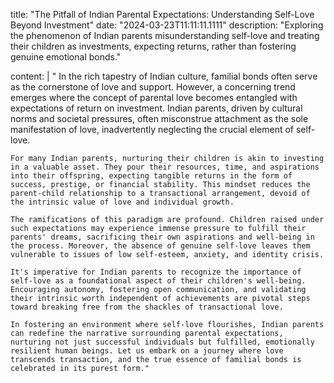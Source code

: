 
title: "The Pitfall of Indian Parental Expectations: Understanding Self-Love Beyond Investment"
date: "2024-03-23T11:11:11.1111"
description: "Exploring the phenomenon of Indian parents misunderstanding self-love and treating their children as investments, expecting returns, rather than fostering genuine emotional bonds."

content: |
   " In the rich tapestry of Indian culture, familial bonds often serve as the cornerstone of love and support. However, a concerning trend emerges where the concept of parental love becomes entangled with expectations of return on investment. Indian parents, driven by cultural norms and societal pressures, often misconstrue attachment as the sole manifestation of love, inadvertently neglecting the crucial element of self-love.

    For many Indian parents, nurturing their children is akin to investing in a valuable asset. They pour their resources, time, and aspirations into their offspring, expecting tangible returns in the form of success, prestige, or financial stability. This mindset reduces the parent-child relationship to a transactional arrangement, devoid of the intrinsic value of love and individual growth.

    The ramifications of this paradigm are profound. Children raised under such expectations may experience immense pressure to fulfill their parents' dreams, sacrificing their own aspirations and well-being in the process. Moreover, the absence of genuine self-love leaves them vulnerable to issues of low self-esteem, anxiety, and identity crisis.

    It's imperative for Indian parents to recognize the importance of self-love as a foundational aspect of their children's well-being. Encouraging autonomy, fostering open communication, and validating their intrinsic worth independent of achievements are pivotal steps toward breaking free from the shackles of transactional love.

    In fostering an environment where self-love flourishes, Indian parents can redefine the narrative surrounding parental expectations, nurturing not just successful individuals but fulfilled, emotionally resilient human beings. Let us embark on a journey where love transcends transaction, and the true essence of familial bonds is celebrated in its purest form."
